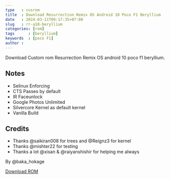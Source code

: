 ```yaml
---
type   : cusrom
title  : Download Resurrection Remix OS Android 10 Poco F1 Beryllium
date   : 2024-03-11T09:17:35+07:00
slug   : rr-a10-beryllium
categories: [rom]
tags      : [beryllium]
keywords  : [poco F1]
author :
---
```


Download Custom rom Resurrection Remix OS android 10 poco f1 beryllium.

## Notes
- Selinux Enforcing
- CTS Passes by default
- IR Faceunlock
- Google Photos Unlimited
- Silvercore Kernel as default kernel
- Vanilla Build

## Credits
- Thanks @saikiran008 for trees and @Reignz3 for kernel
- Thanks @mishter22 for testing
- Thanks a lot @xisan & @raiyanshishir for helping me always 

By @baka_hokage

[Download ROM](https://sourceforge.net/projects/baka-hokage-releases/files/beryllium/RROS-Q-8.7.3-20220413-beryllium-Unofficial.zip/download)

